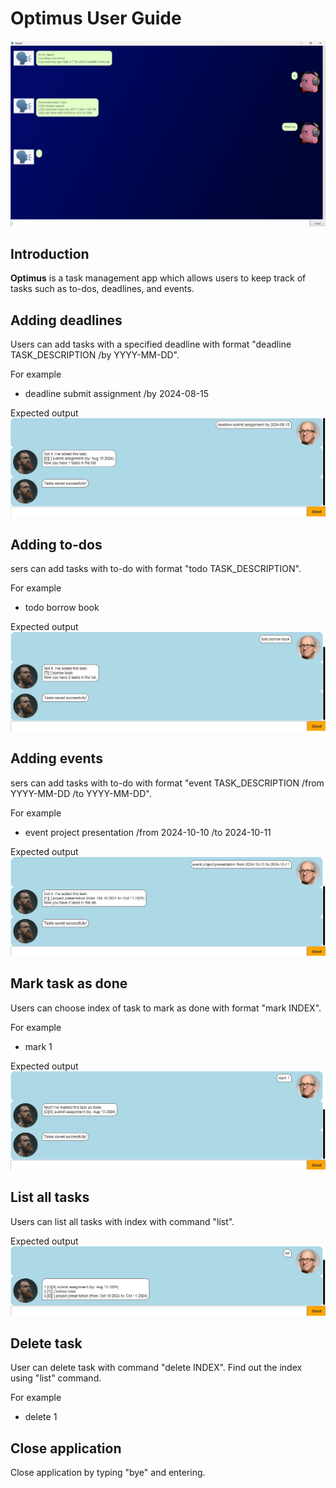 # Optimus User Guide

![Optimus UI](Ui.png)

## Introduction

**Optimus** is a task management app which allows users to keep track of tasks such as to-dos, deadlines, and events.

## Adding deadlines

Users can add tasks with a specified deadline with format "deadline TASK_DESCRIPTION /by YYYY-MM-DD".

For example
- deadline submit assignment /by 2024-08-15

Expected output
![expected output](deadline_expected_output.png)

## Adding to-dos

sers can add tasks with to-do with format "todo TASK_DESCRIPTION".

For example
- todo borrow book

Expected output
![expected output](todo_expected_output.png)

## Adding events

sers can add tasks with to-do with format "event TASK_DESCRIPTION /from YYYY-MM-DD /to YYYY-MM-DD".

For example
- event project presentation /from 2024-10-10 /to 2024-10-11

Expected output
![expected output](event_expected_output.png)

## Mark task as done

Users can choose index of task to mark as done with format "mark INDEX".

For example
- mark 1

Expected output
![expected output](mark_task_as_done_output.png)

## List all tasks

Users can list all tasks with index with command "list".

Expected output
![expected output](list_output.png)

## Delete task

User can delete task with command "delete INDEX". Find out the index using "list" command.

For example
- delete 1

## Close application

Close application by typing "bye" and entering.
